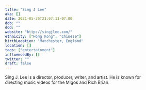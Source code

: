```yaml
---
title: "Sing J Lee"
aka: []
date: 2021-05-26T21:07:11-07:00
dob: ""
dod: ""
website: "http://singjlee.com/"
ethnicity: ["Hong Kong", "Chinese"]
birthLocation: "Manchester, England"
location: []
tags: ["entertainment"]
influencedBy: []
twitter: ""
draft: false
---
```


Sing J. Lee is a director, producer, writer, and artist. He is known for directing music videos for the Migos and Rich Brian.
